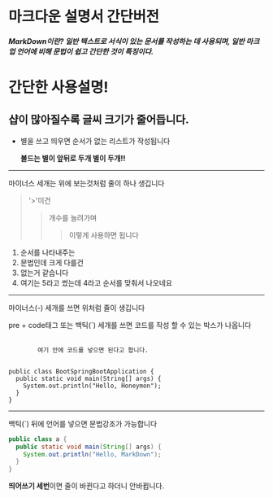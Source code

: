 마크다운 설명서 간단버전
===
##### MarkDown이란? 일반 텍스트로 서식이 있는 문서를 작성하는 데 사용되며, 일반 마크업 언어에 비해 문법이 쉽고 간단한 것이 특징이다.



# 간단한 사용설명!

## 샵이 많아질수록 글씨 크기가 줄어듭니다.

* 별을 쓰고 띄우면 순서가 없는 리스트가 작성됩니다

  **볼드는 별이 앞뒤로 두개 별이 두개!!**

--- 
마이너스 세개는 위에 보는것처럼 줄이 하나 생깁니다

> '>'이건
>> 개수를 늘려가며
>>> 이렇게 사용하면 됩니다

1. 순서를 나타내주는
2. 문법인데 크게 다를건
3. 없는거 같습니다
5. 여기는 5라고 썼는데 4라고 순서를 맞춰서 나오네요 
   
---
마이너스(-) 세개를 쓰면 위처럼 줄이 생깁니다

pre + code태그 또는 백틱(`) 세개를 쓰면 코드를 작성 할 수 있는 박스가 나옵니다 
<pre>
    <code>
        여기 안에 코드를 넣으면 된다고 합니다.
    </code>
</pre>

```
public class BootSpringBootApplication {
  public static void main(String[] args) {
    System.out.println("Hello, Honeymon");
  }
}
```
---
백틱(`) 뒤에 언어를 넣으면 문법강조가 가능합니다
```java
public class a {
  public static void main(String[] args) {
    System.out.println("Hello, MarkDown");
  }
}
```

**띄어쓰기 세번**이면 줄이   바뀐다고 하더니 안바뀝니다.


